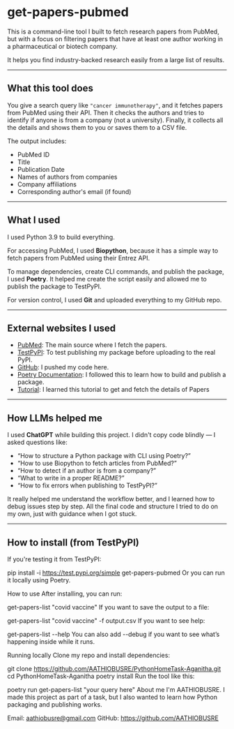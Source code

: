 # get-papers-pubmed

This is a command-line tool I built to fetch research papers from PubMed, but with a focus on filtering papers that have at least one author working in a pharmaceutical or biotech company.

It helps you find industry-backed research easily from a large list of results.

---

## What this tool does

You give a search query like `"cancer immunotherapy"`, and it fetches papers from PubMed using their API. Then it checks the authors and tries to identify if anyone is from a company (not a university). Finally, it collects all the details and shows them to you or saves them to a CSV file.

The output includes:
- PubMed ID
- Title
- Publication Date
- Names of authors from companies
- Company affiliations
- Corresponding author's email (if found)

---

## What I used

I used Python 3.9 to build everything.

For accessing PubMed, I used **Biopython**, because it has a simple way to fetch papers from PubMed using their Entrez API.

To manage dependencies, create CLI commands, and publish the package, I used **Poetry**. It helped me create the script easily and allowed me to publish the package to TestPyPI.

For version control, I used **Git** and uploaded everything to my GitHub repo.

---

## External websites I used

- [PubMed](https://pubmed.ncbi.nlm.nih.gov): The main source where I fetch the papers.
- [TestPyPI](https://test.pypi.org): To test publishing my package before uploading to the real PyPI.
- [GitHub](https://github.com/AATHIOBUSRE/PythonHomeTask-Aganitha): I pushed my code here.
- [Poetry Documentation](https://python-poetry.org): I followed this to learn how to build and publish a package.
- [Tutorial](https://biopython.org/docs/dev/Tutorial/chapter_entrez.html): I learned this tutorial to get and fetch the details of Papers

---

## How LLMs helped me

I used **ChatGPT** while building this project. I didn't copy code blindly — I asked questions like:

- “How to structure a Python package with CLI using Poetry?”
- “How to use Biopython to fetch articles from PubMed?”
- “How to detect if an author is from a company?”
- “What to write in a proper README?”
- “How to fix errors when publishing to TestPyPI?”

It really helped me understand the workflow better, and I learned how to debug issues step by step. All the final code and structure I tried to do on my own, just with guidance when I got stuck.

---

## How to install (from TestPyPI)

If you're testing it from TestPyPI:

pip install -i https://test.pypi.org/simple get-papers-pubmed
Or you can run it locally using Poetry.

How to use
After installing, you can run:

get-papers-list "covid vaccine"
If you want to save the output to a file:


get-papers-list "covid vaccine" -f output.csv
If you want to see help:


get-papers-list --help
You can also add --debug if you want to see what’s happening inside while it runs.

Running locally
Clone my repo and install dependencies:

git clone https://github.com/AATHIOBUSRE/PythonHomeTask-Aganitha.git
cd PythonHomeTask-Aganitha
poetry install
Run the tool like this:

poetry run get-papers-list "your query here"
About me
I'm AATHIOBUSRE. I made this project as part of a task, but I also wanted to learn how Python packaging and publishing works.

Email: aathiobusre@gmail.com
GitHub: https://github.com/AATHIOBUSRE
